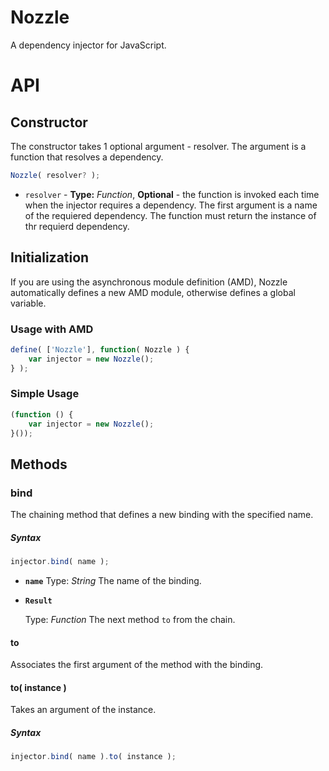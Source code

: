 # Nozzle

A dependency injector for JavaScript.

# API

## Constructor

The constructor takes 1 optional argument - resolver. The argument is a function that resolves a dependency.

``` js
Nozzle( resolver? );
```

+ `resolver` - **Type:** _Function_, **Optional** - the function is invoked each time when the injector requires a dependency. The first argument is a name of the requiered dependency. The function must return the instance of thr requierd dependency.

## Initialization

If you are using the asynchronous module definition (AMD), Nozzle automatically defines a new AMD module, otherwise defines a global variable.

### Usage with AMD

``` js
define( ['Nozzle'], function( Nozzle ) {
	var injector = new Nozzle();
} );
```

### Simple Usage

``` js
(function () {
	var injector = new Nozzle();
}());
```

## Methods

### bind

The chaining method that defines a new binding with the specified name.

##### Syntax

```js
injector.bind( name );
```

+ **`name`**
Type: _String_
The name of the binding.

+ **`Result`**

	Type: _Function_
	The next method `to` from the chain.

#### to

Associates the first argument of the method with the binding.

#### to( instance )

Takes an argument of the instance.

##### Syntax

```js
injector.bind( name ).to( instance );
```
